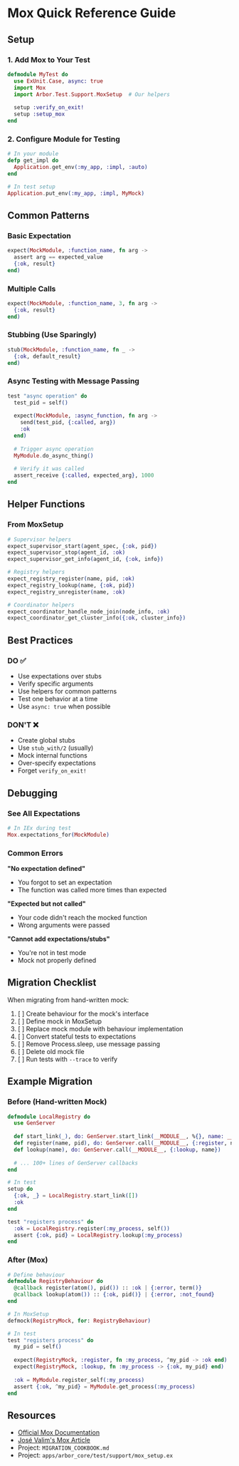 # Mox Quick Reference Guide

## Setup

### 1. Add Mox to Your Test
```elixir
defmodule MyTest do
  use ExUnit.Case, async: true
  import Mox
  import Arbor.Test.Support.MoxSetup  # Our helpers
  
  setup :verify_on_exit!
  setup :setup_mox
end
```

### 2. Configure Module for Testing
```elixir
# In your module
defp get_impl do
  Application.get_env(:my_app, :impl, :auto)
end

# In test setup
Application.put_env(:my_app, :impl, MyMock)
```

## Common Patterns

### Basic Expectation
```elixir
expect(MockModule, :function_name, fn arg ->
  assert arg == expected_value
  {:ok, result}
end)
```

### Multiple Calls
```elixir
expect(MockModule, :function_name, 3, fn arg ->
  {:ok, result}
end)
```

### Stubbing (Use Sparingly)
```elixir
stub(MockModule, :function_name, fn _ ->
  {:ok, default_result}
end)
```

### Async Testing with Message Passing
```elixir
test "async operation" do
  test_pid = self()
  
  expect(MockModule, :async_function, fn arg ->
    send(test_pid, {:called, arg})
    :ok
  end)
  
  # Trigger async operation
  MyModule.do_async_thing()
  
  # Verify it was called
  assert_receive {:called, expected_arg}, 1000
end
```

## Helper Functions

### From MoxSetup
```elixir
# Supervisor helpers
expect_supervisor_start(agent_spec, {:ok, pid})
expect_supervisor_stop(agent_id, :ok)
expect_supervisor_get_info(agent_id, {:ok, info})

# Registry helpers  
expect_registry_register(name, pid, :ok)
expect_registry_lookup(name, {:ok, pid})
expect_registry_unregister(name, :ok)

# Coordinator helpers
expect_coordinator_handle_node_join(node_info, :ok)
expect_coordinator_get_cluster_info({:ok, cluster_info})
```

## Best Practices

### DO ✅
- Use expectations over stubs
- Verify specific arguments
- Use helpers for common patterns
- Test one behavior at a time
- Use `async: true` when possible

### DON'T ❌
- Create global stubs
- Use `stub_with/2` (usually)
- Mock internal functions
- Over-specify expectations
- Forget `verify_on_exit!`

## Debugging

### See All Expectations
```elixir
# In IEx during test
Mox.expectations_for(MockModule)
```

### Common Errors

**"No expectation defined"**
- You forgot to set an expectation
- The function was called more times than expected

**"Expected but not called"**
- Your code didn't reach the mocked function
- Wrong arguments were passed

**"Cannot add expectations/stubs"**
- You're not in test mode
- Mock not properly defined

## Migration Checklist

When migrating from hand-written mock:

1. [ ] Create behaviour for the mock's interface
2. [ ] Define mock in MoxSetup
3. [ ] Replace mock module with behaviour implementation
4. [ ] Convert stateful tests to expectations
5. [ ] Remove Process.sleep, use message passing
6. [ ] Delete old mock file
7. [ ] Run tests with `--trace` to verify

## Example Migration

### Before (Hand-written Mock)
```elixir
defmodule LocalRegistry do
  use GenServer
  
  def start_link(_), do: GenServer.start_link(__MODULE__, %{}, name: __MODULE__)
  def register(name, pid), do: GenServer.call(__MODULE__, {:register, name, pid})
  def lookup(name), do: GenServer.call(__MODULE__, {:lookup, name})
  
  # ... 100+ lines of GenServer callbacks
end

# In test
setup do
  {:ok, _} = LocalRegistry.start_link([])
  :ok
end

test "registers process" do
  :ok = LocalRegistry.register(:my_process, self())
  assert {:ok, pid} = LocalRegistry.lookup(:my_process)
end
```

### After (Mox)
```elixir
# Define behaviour
defmodule RegistryBehaviour do
  @callback register(atom(), pid()) :: :ok | {:error, term()}
  @callback lookup(atom()) :: {:ok, pid()} | {:error, :not_found}
end

# In MoxSetup
defmock(RegistryMock, for: RegistryBehaviour)

# In test
test "registers process" do
  my_pid = self()
  
  expect(RegistryMock, :register, fn :my_process, ^my_pid -> :ok end)
  expect(RegistryMock, :lookup, fn :my_process -> {:ok, my_pid} end)
  
  :ok = MyModule.register_self(:my_process)
  assert {:ok, ^my_pid} = MyModule.get_process(:my_process)
end
```

## Resources

- [Official Mox Documentation](https://hexdocs.pm/mox)
- [José Valim's Mox Article](https://dashbit.co/blog/mocks-and-explicit-contracts)
- Project: `MIGRATION_COOKBOOK.md`
- Project: `apps/arbor_core/test/support/mox_setup.ex`